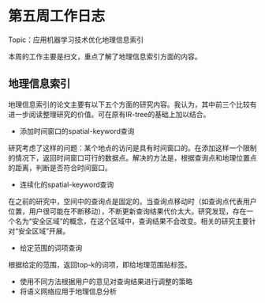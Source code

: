 # 第五周工作日志

Topic：应用机器学习技术优化地理信息索引

本周的工作主要是扫文，重点了解了地理信息索引方面的内容。

## 地理信息索引

地理信息索引的论文主要有以下五个方面的研究内容。我认为，其中前三个比较有进一步阅读整理研究的价值。可在原有IR-tree的基础上加以结合。

- 添加时间窗口的spatial-keyword查询

研究考虑了这样的问题：某个地点的访问是具有时间窗口的。在添加这样一个限制的情况下，返回时间窗口可行的数据点。解决的方法是，根据查询点和地理位置点的距离，判断是否符合时间窗口。

- 连续化的spatial-keyword查询

在之前的研究中，空间中的查询点是固定的。当查询点移动时（如查询点代表用户位置，用户很可能在不断移动），不断更新查询结果代价太大。研究发现，存在一个名为“安全区域”的概念，在这个区域中，查询结果不会改变。相关的研究主要针对“安全区域”开展。

- 给定范围的词项查询

根据给定的范围，返回top-k的词项，即给地理范围贴标签。

- 使用不同方法根据用户的意见对查询结果进行调整的策略
- 将语义网络应用于地理信息分析

